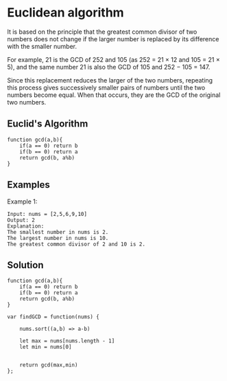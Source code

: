 # Euclidean algorithm

It is based on the principle that the greatest common divisor of two numbers does not change if the larger number is replaced by its difference with the smaller number.

For example, 21 is the GCD of 252 and 105 (as 252 = 21 × 12 and 105 = 21 × 5), and the same number 21 is also the GCD of 105 and 252 − 105 = 147.

Since this replacement reduces the larger of the two numbers, repeating this process gives successively smaller pairs of numbers until the two numbers become equal.
When that occurs, they are the GCD of the original two numbers.

## Euclid's Algorithm

```
function gcd(a,b){
    if(a == 0) return b
    if(b == 0) return a
    return gcd(b, a%b)
}
```

## Examples

Example 1:

```
Input: nums = [2,5,6,9,10]
Output: 2
Explanation:
The smallest number in nums is 2.
The largest number in nums is 10.
The greatest common divisor of 2 and 10 is 2.
```

## Solution

```
function gcd(a,b){
    if(a == 0) return b
    if(b == 0) return a
    return gcd(b, a%b)
}

var findGCD = function(nums) {

    nums.sort((a,b) => a-b)

    let max = nums[nums.length - 1]
    let min = nums[0]


    return gcd(max,min)
};
```
